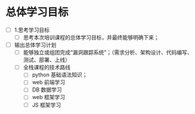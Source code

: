 # 总体学习目标

- [ ] 1.思考学习目标
  - [ ] 思考本次培训课程的总体学习目标，并最终能够明确下来；
- [ ] 输出总体学习计划
  - [ ] 能够独立或组团完成“漏洞跟踪系统”；（需求分析、架构设计、代码编写、测试、部署、上线）
  - [ ] 全栈课程的技术路线
    - [ ] python 基础语法知识；
    - [ ] web 前端学习
    - [ ] DB 数据学习
    - [ ] web 框架学习
    - [ ] JS 框架学习